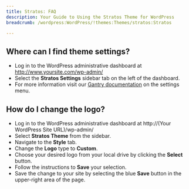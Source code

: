 ```yaml
---
title: Stratos: FAQ
description: Your Guide to Using the Stratos Theme for WordPress
breadcrumb: /wordpress:WordPress/!themes:Themes/stratos:Stratos

---
```


Where can I find theme settings?
-----
* Log in to the WordPress administrative dashboard at http://www.yoursite.com/wp-admin/
* Select the **Stratos Settings** sidebar tab on the left of the dashboard.
* For more information visit our [Gantry documentation](http://gantry-framework.org/documentation/wordpress/configure/) on the settings menu.

How do I change the logo?
-----

* Log in to the WordPress administrative dashboard at http://(Your WordPress Site URL)/wp-admin/
* Select **Stratos Theme** from the sidebar.
* Navigate to the **Style** tab.
* Change the **Logo** type to **Custom**.
* Choose your desired logo from your local drive by clicking the **Select** button.
* Follow the instructions to **Save** your selection.
* Save the change to your site by selecting the blue **Save** button in the upper-right area of the page.

[gantry]: http://gantry-framework.org/documentation/wordpress/configure/